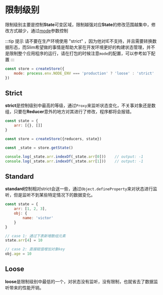 # 限制级别
限制级别主要是控制**State**可变区域，限制越强对应**State**的修改范围越集中，修改方式越少，通过[mode](/zh/slimApi.html#mode)参数控制

:::tip 提示
请不要在生产环境使用 "strict" ，因为他对IE不支持，并且需要转换数据形态，而Slim希望做的事情是帮助大家在开发环境更好的构建状态管理，并不是限制整个应用程序的运行，请在打包的时候注意`mode`的配置，可以参考如下配置
:::

```javascript
const store = createStore({
    mode: process.env.NODE_ENV === 'production' ? 'loose' : 'strict'
})
```

## Strict
**strict**是控制级别中最高的等级，通过`Proxy`来监听状态变化，不关事对象还是数组，只要在**Reducer**意外的地方对其进行了修改，程序都将会报错。

```javascript
const state = {
    arr: [{}, []]
}

const store = createStore({reducers, state})

const _state = store.getState()

console.log(_state.arr.indexOf(_state.arr[0]))    // output: -1
console.log(_state.arr.indexOf(_state.arr[1]))    // output: -1
```

## Standard
**standard**控制相对strict会送一些，通过`Object.defineProperty`来对状态进行监听，但是监听不到某些特定情况下的数据变化。

```javascript
const state = {
    arr: [1, 2, 3],
    obj: {
        name: 'victor'
    }
}

// case 1: 通过下表新增数组元素
state.arr[4] = 10

// case 2: 直接赋值增加对象key
obj.age = 10
```

## Loose
**loose**是限制级别中最低的一个，对状态没有监听，没有限制，也就省去了数据监听带来的性能开销。
